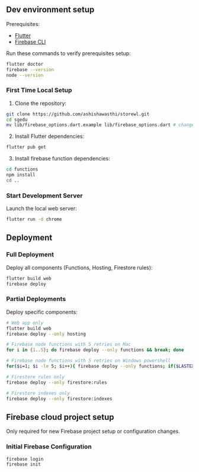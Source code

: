 
## Dev environment setup

Prerequisites:

- [Flutter](https://docs.flutter.dev/get-started/install)
- [Firebase CLI](https://firebase.google.com/docs/cli#setup_update_cli)

Run these commands to verify prerequisites setup:

```bash
flutter doctor
firebase --version
node --version
```

### First Time Local Setup 

1. Clone the repository:
```bash
git clone https://github.com/ashishawasthi/storewl.git
cd sgedu
mv lib/firebase_options.dart.example lib/firebase_options.dart # change the values
```

2. Install Flutter dependencies:
```bash
flutter pub get
```

3. Install firebase function dependencies:
```bash
cd functions
npm install
cd ..
```

### Start Development Server

Launch the local web server:
```bash
flutter run -d chrome
```

## Deployment

### Full Deployment
Deploy all components (Functions, Hosting, Firestore rules):
```bash
flutter build web
firebase deploy
```

### Partial Deployments

Deploy specific components:

```bash
# Web app only
flutter build web
firebase deploy --only hosting

# Firebase node functions with 5 retries on Mac
for i in {1..5}; do firebase deploy --only functions && break; done

# Firebase node functions with 5 retries on Windows powershell
for($i=1; $i -le 5; $i++){ firebase deploy --only functions; if($LASTEXITCODE -eq 0){ break } }

# Firestore rules only
firebase deploy --only firestore:rules

# Firestore indexes only
firebase deploy --only firestore:indexes
```

## Firebase cloud project setup

Only required for new Firebase project setup or configuration changes.

### Initial Firebase Configuration

```bash
firebase login
firebase init
```

